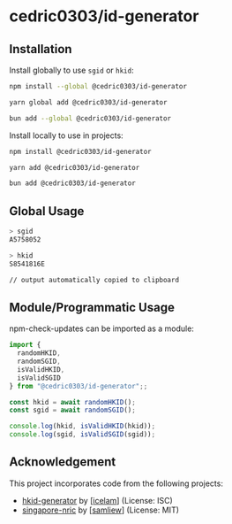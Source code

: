 # cedric0303/id-generator

## Installation

Install globally to use `sgid` or `hkid`:

```sh
npm install --global @cedric0303/id-generator

yarn global add @cedric0303/id-generator

bun add --global @cedric0303/id-generator
```

Install locally to use in projects:

```sh
npm install @cedric0303/id-generator

yarn add @cedric0303/id-generator

bun add @cedric0303/id-generator
```

## Global Usage

```sh
> sgid
A5758052

> hkid
S8541816E

// output automatically copied to clipboard
```

## Module/Programmatic Usage

npm-check-updates can be imported as a module:

```js
import {
  randomHKID,
  randomSGID,
  isValidHKID,
  isValidSGID
} from "@cedric0303/id-generator";;

const hkid = await randomHKID();
const sgid = await randomSGID();

console.log(hkid, isValidHKID(hkid));
console.log(sgid, isValidSGID(sgid));
```

## Acknowledgement

This project incorporates code from the following projects:

- [hkid-generator](https://github.com/icelam/hkid-generator) by [[icelam](https://github.com/icelam)] (License: ISC)
- [singapore-nric](https://github.com/samliew/singapore-nric) by [[samliew](https://github.com/]samliew)] (License: MIT)
